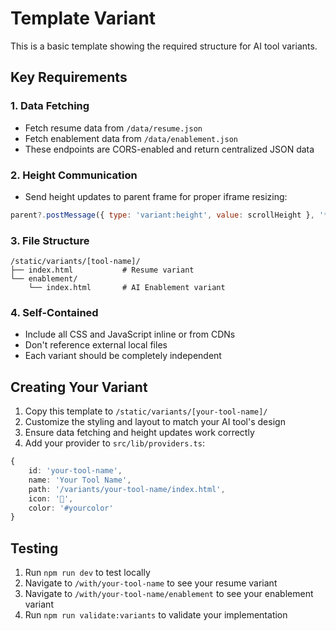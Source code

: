 # Template Variant

This is a basic template showing the required structure for AI tool variants.

## Key Requirements

### 1. Data Fetching
- Fetch resume data from `/data/resume.json`
- Fetch enablement data from `/data/enablement.json`
- These endpoints are CORS-enabled and return centralized JSON data

### 2. Height Communication
- Send height updates to parent frame for proper iframe resizing:
```javascript
parent?.postMessage({ type: 'variant:height', value: scrollHeight }, '*');
```

### 3. File Structure
```
/static/variants/[tool-name]/
├── index.html           # Resume variant
└── enablement/
    └── index.html       # AI Enablement variant
```

### 4. Self-Contained
- Include all CSS and JavaScript inline or from CDNs
- Don't reference external local files
- Each variant should be completely independent

## Creating Your Variant

1. Copy this template to `/static/variants/[your-tool-name]/`
2. Customize the styling and layout to match your AI tool's design
3. Ensure data fetching and height updates work correctly
4. Add your provider to `src/lib/providers.ts`:
```typescript
{
    id: 'your-tool-name',
    name: 'Your Tool Name',
    path: '/variants/your-tool-name/index.html',
    icon: '🤖',
    color: '#yourcolor'
}
```

## Testing
1. Run `npm run dev` to test locally
2. Navigate to `/with/your-tool-name` to see your resume variant
3. Navigate to `/with/your-tool-name/enablement` to see your enablement variant
4. Run `npm run validate:variants` to validate your implementation